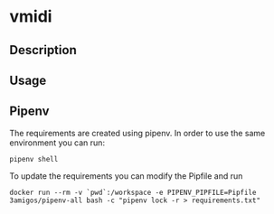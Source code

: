 # vmidi

## Description

## Usage

## Pipenv

The requirements are created using pipenv. In order to use the same environment you can run:

```pipenv shell```

To update the requirements you can modify the Pipfile and run

```docker run --rm -v `pwd`:/workspace -e PIPENV_PIPFILE=Pipfile 3amigos/pipenv-all bash -c "pipenv lock -r > requirements.txt"```
